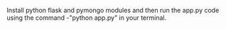 Install python flask and pymongo modules and then run the app.py code using the command -"python app.py" in your terminal.
